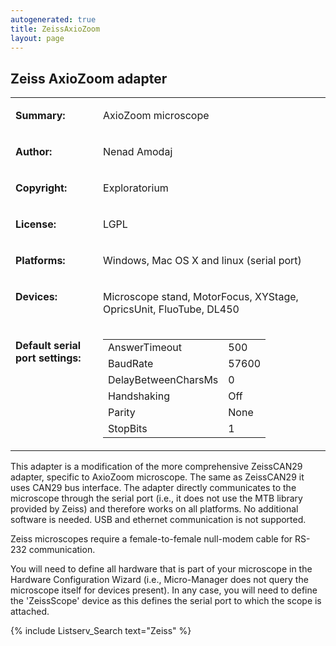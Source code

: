 ```yaml
---
autogenerated: true
title: ZeissAxioZoom
layout: page
---
```


## Zeiss AxioZoom adapter

<table>
<tr>
<td markdown="1">

**Summary:**

</td>
<td markdown="1" valign="top">

AxioZoom microscope

</td>
</tr>
<tr>
<td markdown="1">

**Author:**

</td>
<td markdown="1">

Nenad Amodaj

</td>
</tr>
<tr>
<td markdown="1">

**Copyright:**

</td>
<td markdown="1">

Exploratorium

</td>
</tr>
<tr>
<td markdown="1">

**License:**

</td>
<td markdown="1">

LGPL

</td>
</tr>
<tr>
<td markdown="1">

**Platforms:**

</td>
<td markdown="1">

Windows, Mac OS X and linux (serial port)

</td>
</tr>
<tr>
<td markdown="1" valign="top">

**Devices:**

</td>
<td markdown="1">

Microscope stand, MotorFocus, XYStage, OpricsUnit, FluoTube, DL450

</td>
</tr>
<tr>
<td markdown="1" valign=top>

**Default serial port settings:**

</td>
<td markdown="1" valign=top>

|                     |       |
|---------------------|-------|
| AnswerTimeout       | 500   |
| BaudRate            | 57600 |
| DelayBetweenCharsMs | 0     |
| Handshaking         | Off   |
| Parity              | None  |
| StopBits            | 1     |

</table>

This adapter is a modification of the more comprehensive ZeissCAN29
adapter, specific to AxioZoom microscope. The same as ZeissCAN29 it uses
CAN29 bus interface. The adapter directly communicates to the microscope
through the serial port (i.e., it does not use the MTB library provided
by Zeiss) and therefore works on all platforms. No additional software
is needed. USB and ethernet communication is not supported.

Zeiss microscopes require a female-to-female null-modem cable for RS-232
communication.

You will need to define all hardware that is part of your microscope in
the Hardware Configuration Wizard (i.e., Micro-Manager does not query
the microscope itself for devices present). In any case, you will need
to define the 'ZeissScope' device as this defines the serial port to
which the scope is attached.

{% include Listserv_Search text="Zeiss" %}

